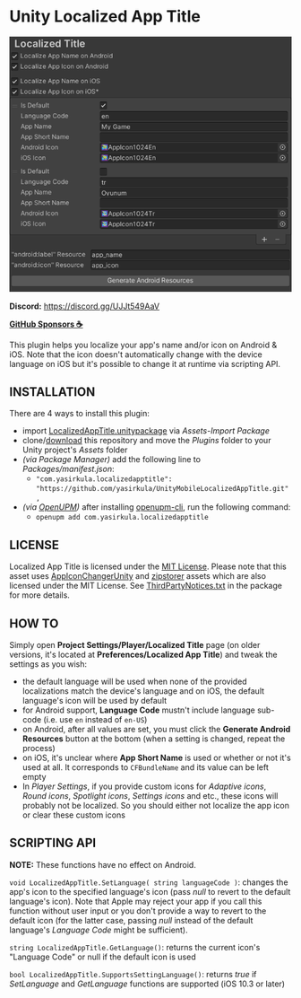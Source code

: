 # Unity Localized App Title

![Screenshot](Images/Screenshot.png)

**Discord:** https://discord.gg/UJJt549AaV

**[GitHub Sponsors ☕](https://github.com/sponsors/yasirkula)**

This plugin helps you localize your app's name and/or icon on Android & iOS. Note that the icon doesn't automatically change with the device language on iOS but it's possible to change it at runtime via scripting API.

## INSTALLATION

There are 4 ways to install this plugin:

- import [LocalizedAppTitle.unitypackage](https://github.com/yasirkula/UnityMobileLocalizedAppTitle/releases) via *Assets-Import Package*
- clone/[download](https://github.com/yasirkula/UnityMobileLocalizedAppTitle/archive/master.zip) this repository and move the *Plugins* folder to your Unity project's *Assets* folder
- *(via Package Manager)* add the following line to *Packages/manifest.json*:
  - `"com.yasirkula.localizedapptitle": "https://github.com/yasirkula/UnityMobileLocalizedAppTitle.git",`
- *(via [OpenUPM](https://openupm.com))* after installing [openupm-cli](https://github.com/openupm/openupm-cli), run the following command:
  - `openupm add com.yasirkula.localizedapptitle`

## LICENSE

Localized App Title is licensed under the [MIT License](LICENSE). Please note that this asset uses [AppIconChangerUnity](https://github.com/kyubuns/AppIconChangerUnity) and [zipstorer](https://github.com/jaime-olivares/zipstorer) assets which are also licensed under the MIT License. See [ThirdPartyNotices.txt](../Plugins/LocalizedAppTitle/ThirdPartyNotices.txt) in the package for more details.

## HOW TO

Simply open **Project Settings/Player/Localized Title** page (on older versions, it's located at **Preferences/Localized App Title**) and tweak the settings as you wish:

- the default language will be used when none of the provided localizations match the device's language and on iOS, the default language's icon will be used by default
- for Android support, **Language Code** mustn't include language sub-code (i.e. use `en` instead of `en-US`)
- on Android, after all values are set, you must click the **Generate Android Resources** button at the bottom (when a setting is changed, repeat the process)
- on iOS, it's unclear where **App Short Name** is used or whether or not it's used at all. It corresponds to `CFBundleName` and its value can be left empty
- In *Player Settings*, if you provide custom icons for *Adaptive icons*, *Round icons*, *Spotlight icons*, *Settings icons* and etc., these icons will probably not be localized. So you should either not localize the app icon or clear these custom icons

## SCRIPTING API

**NOTE:** These functions have no effect on Android.

`void LocalizedAppTitle.SetLanguage( string languageCode )`: changes the app's icon to the specified language's icon (pass *null* to revert to the default language's icon). Note that Apple may reject your app if you call this function without user input or you don't provide a way to revert to the default icon (for the latter case, passing *null* instead of the default language's *Language Code* might be sufficient).

`string LocalizedAppTitle.GetLanguage()`: returns the current icon's "Language Code" or null if the default icon is used

`bool LocalizedAppTitle.SupportsSettingLanguage()`: returns *true* if *SetLanguage* and *GetLanguage* functions are supported (iOS 10.3 or later)
